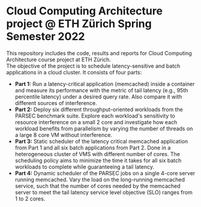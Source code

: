 # Cloud Computing Architecture project @ ETH Zürich Spring Semester 2022  
This repository includes the code, results and reports for Cloud Computing Architecture course project at ETH Zürich. \
The objective of the project is to schedule latency-sensitive and batch applications in a cloud cluster. It consists of four parts: 
 * **Part 1:** Run a latency-critical application (memcached) inside a container and measure its performance with the metric of tail latency (e.g., 95th percentile latency) under a desired query rate. Also compare it with different sources of interference. 
* **Part 2:** Deploy six different throughput-oriented workloads from the PARSEC benchmark suite. Explore each workload's sensitivity to resource interference on a small 2 core and investigate how each workload benefits from parallelism by varying the number of threads on a large 8 core VM without interference. 
* **Part 3:** Static scheduler of the latency critical memcached application from Part 1 and all six batch applications from Part 2. Done in a heterogeneous cluster of VMS with different number of cores. The scheduling policy aims to minimize the time it takes for all six batch workloads to complete while guaranteeing a tail latency.
* **Part 4:** Dynamic scheduler of the PARSEC jobs on a single 4-core server running memcached. Vary the load on the long-running memcached service, such that the number of cores needed by the memcached server to meet the tail latency service level objective (SLO) ranges from 1 to 2 cores.
